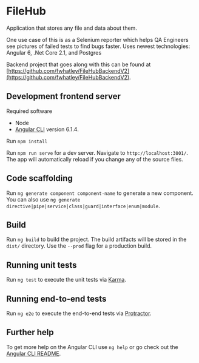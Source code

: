 # FileHub
Application that stores any file and data about them.

One use case of this is as a Selenium reporter which helps QA Engineers see pictures of failed tests to find bugs faster. Uses newest technologies: Angular 6, .Net Core 2.1, and Postgres

Backend project that goes along with this can be found at [https://github.com/fwhatley/FileHubBackendV2](https://github.com/fwhatley/FileHubBackendV2).

## Development frontend server
Required software
- Node
- [Angular CLI](https://github.com/angular/angular-cli) version 6.1.4.

Run `npm install`

Run `npm run serve` for a dev server. Navigate to `http://localhost:3001/`. The app will automatically reload if you change any of the source files.

## Code scaffolding

Run `ng generate component component-name` to generate a new component. You can also use `ng generate directive|pipe|service|class|guard|interface|enum|module`.

## Build

Run `ng build` to build the project. The build artifacts will be stored in the `dist/` directory. Use the `--prod` flag for a production build.

## Running unit tests

Run `ng test` to execute the unit tests via [Karma](https://karma-runner.github.io).

## Running end-to-end tests

Run `ng e2e` to execute the end-to-end tests via [Protractor](http://www.protractortest.org/).

## Further help

To get more help on the Angular CLI use `ng help` or go check out the [Angular CLI README](https://github.com/angular/angular-cli/blob/master/README.md).
